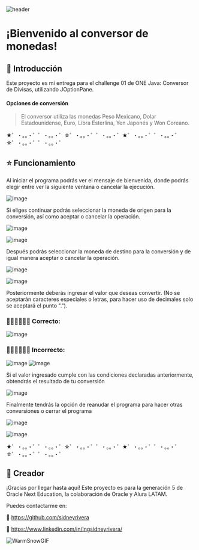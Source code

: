 ![header](https://github.com/sidneyrivera/Conversor-de-monedas/assets/134988896/8f425b34-1bda-4f96-ba23-fd67bb3ef5c9)

# ¡Bienvenido al conversor de monedas!
## 👀 Introducción
Este proyecto es mi entrega para el challenge 01 de ONE Java: Conversor de Divisas, utilizando JOptionPane.
#### Opciones de conversión
> El conversor utiliza las monedas Peso Mexicano, Dolar Estadounidense, Euro, Libra Esterlina, Yen Japonés y Won Coreano.

★゜・。。・゜゜・。。・゜☆゜・。。・゜゜・。。・゜★゜・。。・゜゜・。。・゜☆゜・。。・゜゜・。。・゜

## ⭐ Funcionamiento
Al iniciar el programa podrás ver el mensaje de bienvenida, donde podrás elegir entre ver la siguiente ventana o cancelar la ejecución.

![image](https://github.com/sidneyrivera/Conversor-de-monedas/assets/134988896/716dd489-8ed0-45b6-ab54-97980de15356)

Si eliges continuar podrás seleccionar la moneda de origen para la conversión, así como aceptar o cancelar la operación.

![image](https://github.com/sidneyrivera/Conversor-de-monedas/assets/134988896/fa58bc9c-7c21-4542-b5fd-23a7107af98d)

![image](https://github.com/sidneyrivera/Conversor-de-monedas/assets/134988896/89709a3b-bdc5-4050-841a-efda8844b5c8)

Después podrás seleccionar la moneda de destino para la conversión y de igual manera aceptar o cancelar la operación.

![image](https://github.com/sidneyrivera/Conversor-de-monedas/assets/134988896/18cc1133-fd3d-41ef-a333-ec4389096033)

![image](https://github.com/sidneyrivera/Conversor-de-monedas/assets/134988896/ed41cb04-7ee8-4027-aeeb-6d9e85dfa9a2)

Posteriormente deberás ingresar el valor que deseas convertir. (No se aceptarán caracteres especiales o letras, para hacer uso de decimales solo se aceptará el punto ".").

### 👍🏽👍🏽👍🏽 Correcto:

![image](https://github.com/sidneyrivera/Conversor-de-monedas/assets/134988896/c1451836-f6f7-49c8-aec8-642945ac4eb1)

### 👎🏽👎🏽👎🏽 Incorrecto:

![image](https://github.com/sidneyrivera/Conversor-de-monedas/assets/134988896/e12c7384-0d09-4768-9ac8-9657bd24c089)
![image](https://github.com/sidneyrivera/Conversor-de-monedas/assets/134988896/3c088f1a-8ae4-4c90-847d-88a5b20d3b4b)

Si el valor ingresado cumple con las condiciones declaradas anteriormente, obtendrás el resultado de tu conversión

![image](https://github.com/sidneyrivera/Conversor-de-monedas/assets/134988896/24190aa2-5ebd-4b23-ae88-d84aacd9e048)

Finalmente tendrás la opción de reanudar el programa para hacer otras conversiones o cerrar el programa


![image](https://github.com/sidneyrivera/Conversor-de-monedas/assets/134988896/78ce63a2-f3a8-420a-967b-25f157f6b969)


![image](https://github.com/sidneyrivera/Conversor-de-monedas/assets/134988896/5831d305-a186-4d76-957c-d6dcb7083811)

★゜・。。・゜゜・。。・゜☆゜・。。・゜゜・。。・゜★゜・。。・゜゜・。。・゜☆゜・。。・゜゜・。。・゜

## 🍏 Creador
¡Gracias por llegar hasta aquí! Este proyecto es para la generación 5 de Oracle Next Education, la colaboración de Oracle y Alura LATAM.


Puedes contactarme en:

🧸
https://github.com/sidneyrivera

🐰
https://www.linkedin.com/in/ingsidneyrivera/

![WarmSnowGIF](https://github.com/sidneyrivera/Conversor-de-monedas/assets/134988896/bb88b3a8-b719-4c6c-a782-af12c52f82d6)




